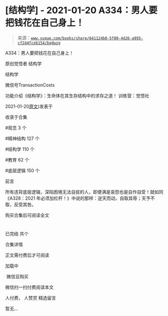# [结构学] - 2021-01-20 A334：男人要把钱花在自己身上！

> 来源：[`www.yuque.com/books/share/641124b8-5f80-4d26-a995-cf244fceb154/bqdwzg`](https://www.yuque.com/books/share/641124b8-5f80-4d26-a995-cf244fceb154/bqdwzg)



A334：男人要把钱花在自己身上！ 

原创觉悟者 结构学 

结构学 

微信号TransactionCosts 

功能介绍《结构学》：生命体在其生存结构中的求存之道！ 训练营：觉悟社 

2021-01-20[原文](https://mp.weixin.qq.com/s?__biz=MzIzMDYwOTM0Mg==&mid=2247485123&idx=1&sn=7a3e012167fe9f5c1555cddb7a08cc1e&chksm=e8b19e12dfc6170437185bd55475c22d1e0306d191d5cdb9c20223576d8a44e4c6d116b89e69#rd))发表于 

收录于合集 

#观念 3 个 

#精神结构 127 个 

#结构学 110 个 

#教育 62 个 

#底层逻辑 150 个 

前言 

所有违背底层逻辑，深陷困境无法自拔的人，即便满是哀怨也是自作自受！就如同《A328：2021 年必须加杠杆！》中说的那样：逆天而动，自取其辱；天予不取，反受其咎。 

购买合集后可阅读全文 

# 

已完结 共个 

合集详情 

正文需付费后才可阅读 

加载中 

 微信豆购买 

微信扫一扫付费阅读本文 

人付费， 人赞赏 <ne-h3 id="kqy4j" data-lake-id="kqy4j"><ne-heading-ext><ne-heading-anchor></ne-heading-anchor><ne-heading-fold></ne-heading-fold></ne-heading-ext><ne-heading-content>精选留言</ne-heading-content></ne-h3> 

暂无...